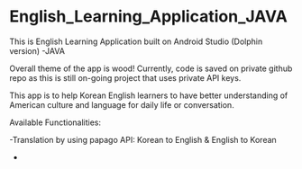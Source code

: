 # English_Learning_Application_JAVA

This is English Learning Application built on Android Studio (Dolphin version) -JAVA

Overall theme of the app is wood! Currently, code is saved on private github repo as this is still on-going project that uses private API keys.

This app is to help Korean English learners to have better understanding of American culture and language for daily life or conversation.

Available Functionalities:

-Translation by using papago API: Korean to English & English to Korean

-


